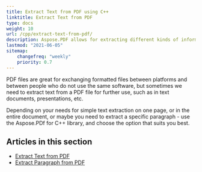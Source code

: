 ```yaml
---
title: Extract Text from PDF using C++
linktitle: Extract Text from PDF
type: docs
weight: 10
url: /cpp/extract-text-from-pdf/
description: Aspose.PDF allows for extracting different kinds of information. This section contains articles on text extraction from PDF documents using Aspose.PDF in C++.
lastmod: "2021-06-05"
sitemap:
    changefreq: "weekly"
    priority: 0.7
---
```


PDF files are great for exchanging formatted files between platforms and between people who do not use the same software, but sometimes we need to extract text from a PDF file for further use, such as in text documents, presentations, etc.

Depending on your needs for simple text extraction on one page, or in the entire document, or maybe you need to extract a specific paragraph - use the Aspose.PDf for C++ library, and choose the option that suits you best.

## Articles in this section

- [Extract Text from PDF](/pdf/cpp/extract-text-from-all-pdf/)
- [Extract Paragraph from PDF](/pdf/cpp/extract-paragraph-from-pdf/)
